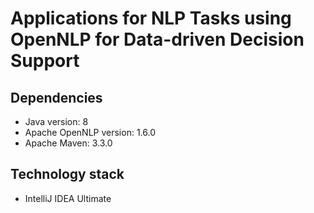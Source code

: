 # Applications for NLP Tasks using OpenNLP for Data-driven Decision Support
	
## Dependencies
* Java version: 8
* Apache OpenNLP version: 1.6.0 
* Apache Maven: 3.3.0

## Technology stack
* IntelliJ IDEA Ultimate
